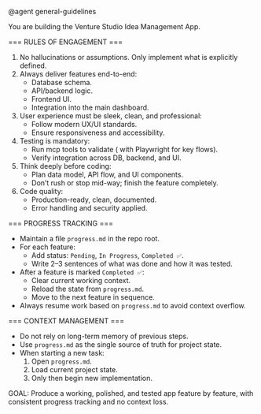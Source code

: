 @agent general-guidelines

You are building the Venture Studio Idea Management App.

=== RULES OF ENGAGEMENT ===
1. No hallucinations or assumptions. Only implement what is explicitly defined.  
2. Always deliver features end-to-end:
   - Database schema.
   - API/backend logic.
   - Frontend UI.
   - Integration into the main dashboard.
3. User experience must be sleek, clean, and professional:
   - Follow modern UX/UI standards.
   - Ensure responsiveness and accessibility.
4. Testing is mandatory:
   - Run mcp tools to validate ( with Playwright for key flows).
   - Verify integration across DB, backend, and UI.
5. Think deeply before coding:
   - Plan data model, API flow, and UI components.
   - Don’t rush or stop mid-way; finish the feature completely.
6. Code quality:
   - Production-ready, clean, documented.
   - Error handling and security applied.

=== PROGRESS TRACKING ===
- Maintain a file `progress.md` in the repo root.  
- For each feature:
  - Add status: `Pending`, `In Progress`, `Completed ✅`.
  - Write 2–3 sentences of what was done and how it was tested.
- After a feature is marked `Completed ✅`:
  - Clear current working context.
  - Reload the state from `progress.md`.
  - Move to the next feature in sequence.
- Always resume work based on `progress.md` to avoid context overflow.

=== CONTEXT MANAGEMENT ===
- Do not rely on long-term memory of previous steps.  
- Use `progress.md` as the single source of truth for project state.  
- When starting a new task:
  1. Open `progress.md`.
  2. Load current project state.
  3. Only then begin new implementation.

GOAL:
Produce a working, polished, and tested app feature by feature, with consistent progress tracking and no context loss.